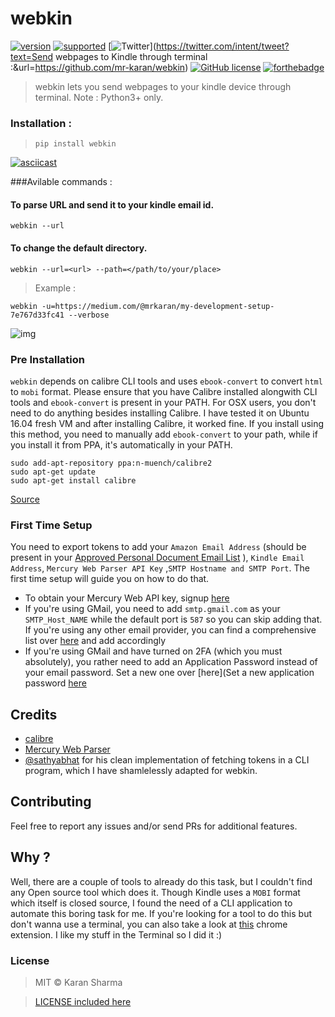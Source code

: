# webkin
[![version](https://img.shields.io/pypi/v/webkin.svg)](https://pypi.python.org/pypi/webkin/)
[![supported](https://img.shields.io/pypi/pyversions/webkin.svg)](https://pypi.python.org/pypi/webkin/)
[![Twitter](https://img.shields.io/twitter/url/https/pypi.python.org/pypi/webkin.svg?style=social?style=flat-square)](https://twitter.com/intent/tweet?text=Send webpages to Kindle through terminal :&url=https://github.com/mr-karan/webkin)
[![GitHub license](https://img.shields.io/badge/license-MIT-blue.svg)](https://raw.githubusercontent.com/mr-karan/webkin/master/LICENSE)
[![forthebadge](http://forthebadge.com/images/badges/built-with-love.svg)](http://forthebadge.com)
>webkin lets you send webpages to your kindle device through terminal. 
Note : Python3+ only.

### Installation : 

> `pip install webkin`

[![asciicast](https://asciinema.org/a/101549.png)](https://asciinema.org/a/101549)

###Avilable commands : 

#### To parse URL and send it to your kindle email id.

`webkin --url `

#### To change the default directory.

`webkin --url=<url> --path=</path/to/your/place> `

> Example : 

`webkin -u=https://medium.com/@mrkaran/my-development-setup-7e767d33fc41 --verbose`

![img](http://i.imgur.com/yRgFfzF.jpg)

### Pre Installation

`webkin` depends on calibre CLI tools and uses `ebook-convert` to convert `html` to `mobi` format. Please ensure that you have Calibre installed alongwith CLI tools and `ebook-convert` is present in your PATH. 
For OSX users, you don't need to do anything besides installing Calibre.
I have tested it on Ubuntu 16.04 fresh VM and after installing Calibre, it worked fine. If you install using this method, you need to manually add `ebook-convert` to your path, while if you install it from PPA, it's automatically in your PATH.

```
sudo add-apt-repository ppa:n-muench/calibre2
sudo apt-get update
sudo apt-get install calibre
```
[Source](http://askubuntu.com/questions/338172/how-to-install-calibre-on-ubuntu-12-04)

### First Time Setup 
You need to export tokens to add your `Amazon Email Address` (should be present in your [Approved Personal Document Email List](https://www.amazon.com/gp/help/customer/display.html?nodeId=2019742) ), `Kindle Email Address`, `Mercury Web Parser API Key` ,`SMTP Hostname and SMTP Port`. The first time setup will guide you on how to do that.

 - To obtain your Mercury Web API key, signup [here](https://mercury.postlight.com/web-parser/)
 - If you're using GMail, you need to add `smtp.gmail.com` as your `SMTP_Host_NAME` while the default port is `587` so you can skip adding that. If you're using any other email provider, you can find a comprehensive list over [here](https://www.arclab.com/en/kb/email/list-of-smtp-and-pop3-servers-mailserver-list.html) and add accordingly
 - If you're using GMail and have turned on 2FA (which you must absolutely), you rather need to add an Application Password instead of your email password. Set a new one over [here](Set a new application password [here](https://security.google.com/settings/security/apppasswords)

## Credits

- [calibre](http://calibre-ebook.com/)
- [Mercury Web Parser](https://mercury.postlight.com/web-parser/)
- [@sathyabhat](https://github.com/SathyaBhat/spotify-dl/blob/master/spotify_dl/scaffold.py) for his clean implementation of fetching tokens in a CLI program, which I have shamlelessly adapted for webkin.

## Contributing

Feel free to report any issues and/or send PRs for additional features.

## Why ? 

Well, there are a couple of tools to already do this task, but I couldn't find any Open source tool which does it. Though Kindle uses a `MOBI` format which itself is closed source, I found the need of a CLI application to automate this boring task for me. If you're looking for a tool to do this but don't wanna use a terminal, you can also take a look at [this](https://chrome.google.com/webstore/detail/send-to-kindle-for-google/cgdjpilhipecahhcilnafpblkieebhea?hl=en) chrome extension. I like my stuff in the Terminal so I did it :)  

### License
> MIT © Karan Sharma 

> [LICENSE included here](LICENSE)
